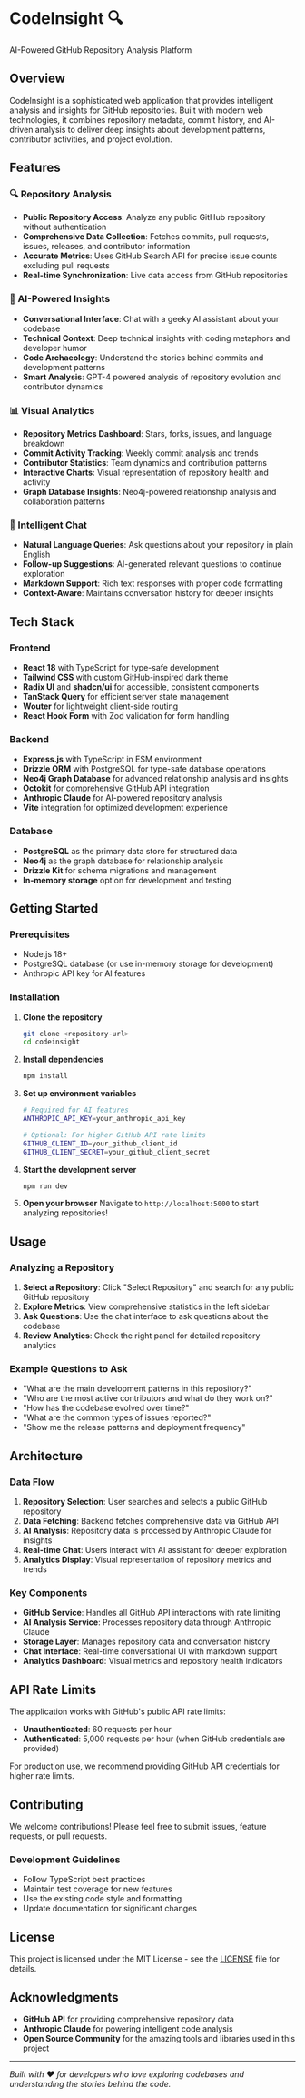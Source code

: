 # CodeInsight 🔍

AI-Powered GitHub Repository Analysis Platform

## Overview

CodeInsight is a sophisticated web application that provides intelligent analysis and insights for GitHub repositories. Built with modern web technologies, it combines repository metadata, commit history, and AI-driven analysis to deliver deep insights about development patterns, contributor activities, and project evolution.

## Features

### 🔍 Repository Analysis
- **Public Repository Access**: Analyze any public GitHub repository without authentication
- **Comprehensive Data Collection**: Fetches commits, pull requests, issues, releases, and contributor information
- **Accurate Metrics**: Uses GitHub Search API for precise issue counts excluding pull requests
- **Real-time Synchronization**: Live data access from GitHub repositories

### 🤖 AI-Powered Insights
- **Conversational Interface**: Chat with a geeky AI assistant about your codebase
- **Technical Context**: Deep technical insights with coding metaphors and developer humor
- **Code Archaeology**: Understand the stories behind commits and development patterns
- **Smart Analysis**: GPT-4 powered analysis of repository evolution and contributor dynamics

### 📊 Visual Analytics
- **Repository Metrics Dashboard**: Stars, forks, issues, and language breakdown
- **Commit Activity Tracking**: Weekly commit analysis and trends
- **Contributor Statistics**: Team dynamics and contribution patterns
- **Interactive Charts**: Visual representation of repository health and activity
- **Graph Database Insights**: Neo4j-powered relationship analysis and collaboration patterns

### 💬 Intelligent Chat
- **Natural Language Queries**: Ask questions about your repository in plain English
- **Follow-up Suggestions**: AI-generated relevant questions to continue exploration
- **Markdown Support**: Rich text responses with proper code formatting
- **Context-Aware**: Maintains conversation history for deeper insights

## Tech Stack

### Frontend
- **React 18** with TypeScript for type-safe development
- **Tailwind CSS** with custom GitHub-inspired dark theme
- **Radix UI** and **shadcn/ui** for accessible, consistent components
- **TanStack Query** for efficient server state management
- **Wouter** for lightweight client-side routing
- **React Hook Form** with Zod validation for form handling

### Backend
- **Express.js** with TypeScript in ESM environment
- **Drizzle ORM** with PostgreSQL for type-safe database operations
- **Neo4j Graph Database** for advanced relationship analysis and insights
- **Octokit** for comprehensive GitHub API integration
- **Anthropic Claude** for AI-powered repository analysis
- **Vite** integration for optimized development experience

### Database
- **PostgreSQL** as the primary data store for structured data
- **Neo4j** as the graph database for relationship analysis
- **Drizzle Kit** for schema migrations and management
- **In-memory storage** option for development and testing

## Getting Started

### Prerequisites
- Node.js 18+ 
- PostgreSQL database (or use in-memory storage for development)
- Anthropic API key for AI features

### Installation

1. **Clone the repository**
   ```bash
   git clone <repository-url>
   cd codeinsight
   ```

2. **Install dependencies**
   ```bash
   npm install
   ```

3. **Set up environment variables**
   ```bash
   # Required for AI features
   ANTHROPIC_API_KEY=your_anthropic_api_key
   
   # Optional: For higher GitHub API rate limits
   GITHUB_CLIENT_ID=your_github_client_id
   GITHUB_CLIENT_SECRET=your_github_client_secret
   ```

4. **Start the development server**
   ```bash
   npm run dev
   ```

5. **Open your browser**
   Navigate to `http://localhost:5000` to start analyzing repositories!

## Usage

### Analyzing a Repository

1. **Select a Repository**: Click "Select Repository" and search for any public GitHub repository
2. **Explore Metrics**: View comprehensive statistics in the left sidebar
3. **Ask Questions**: Use the chat interface to ask questions about the codebase
4. **Review Analytics**: Check the right panel for detailed repository analytics

### Example Questions to Ask

- "What are the main development patterns in this repository?"
- "Who are the most active contributors and what do they work on?"
- "How has the codebase evolved over time?"
- "What are the common types of issues reported?"
- "Show me the release patterns and deployment frequency"

## Architecture

### Data Flow
1. **Repository Selection**: User searches and selects a public GitHub repository
2. **Data Fetching**: Backend fetches comprehensive data via GitHub API
3. **AI Analysis**: Repository data is processed by Anthropic Claude for insights
4. **Real-time Chat**: Users interact with AI assistant for deeper exploration
5. **Analytics Display**: Visual representation of repository metrics and trends

### Key Components
- **GitHub Service**: Handles all GitHub API interactions with rate limiting
- **AI Analysis Service**: Processes repository data through Anthropic Claude
- **Storage Layer**: Manages repository data and conversation history
- **Chat Interface**: Real-time conversational UI with markdown support
- **Analytics Dashboard**: Visual metrics and repository health indicators

## API Rate Limits

The application works with GitHub's public API rate limits:
- **Unauthenticated**: 60 requests per hour
- **Authenticated**: 5,000 requests per hour (when GitHub credentials are provided)

For production use, we recommend providing GitHub API credentials for higher rate limits.

## Contributing

We welcome contributions! Please feel free to submit issues, feature requests, or pull requests.

### Development Guidelines
- Follow TypeScript best practices
- Maintain test coverage for new features
- Use the existing code style and formatting
- Update documentation for significant changes

## License

This project is licensed under the MIT License - see the [LICENSE](LICENSE) file for details.

## Acknowledgments

- **GitHub API** for providing comprehensive repository data
- **Anthropic Claude** for powering intelligent code analysis
- **Open Source Community** for the amazing tools and libraries used in this project

---

*Built with ❤️ for developers who love exploring codebases and understanding the stories behind the code.*